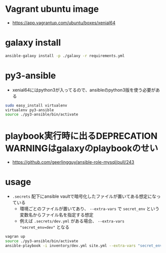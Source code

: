 # Vagrant ubuntu image

- https://app.vagrantup.com/ubuntu/boxes/xenial64

# galaxy install

```sh
ansible-galaxy install -p ./galaxy -r requirements.yml
```

# py3-ansible

- xenial64にはpython3が入ってるので、ansibleのpython3版を使う必要がある

```sh
sudo easy_install virtualenv
virtualenv py3-ansible
source ./py3-ansible/bin/activate
```

# playbook実行時に出るDEPRECATION WARNINGはgalaxyのplaybookのせい

- https://github.com/geerlingguy/ansible-role-mysql/pull/243

# usage

- `.secrets` 配下にansible vaultで暗号化したファイルが置いてある想定になっている
  - 環境ごとのファイルが置いてあり、 `--extra-vars` で `secret_env` という変数名からファイル名を指定する想定
  - 例えば `.secrets/dev.yml` がある場合、 `--extra-vars "secret_env=dev"` となる

```sh
vagran up
source ./py3-ansible/bin/activate
ansible-playbook -i inventory/dev.yml site.yml --extra-vars "secret_env=dev"
```

